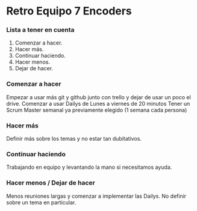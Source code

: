 # Retro Equipo 7 Encoders

### Lista a tener en cuenta 
1. Comenzar a hacer. 
2. Hacer más. 
3. Continuar haciendo. 
4. Hacer menos. 
5. Dejar de hacer. 


### Comenzar a hacer
Empezar a usar más git y github junto con trello y dejar de usar un poco el drive.
Comenzar a usar Dailys de Lunes a viernes de 20 minutos
Tener un Scrum Master semanal ya previamente elegido (1 semana cada persona)

### Hacer más
Definir más sobre los temas y no estar tan dubitativos.


### Continuar haciendo
Trabajando en equipo y levantando la mano si necesitamos ayuda.

### Hacer menos / Dejar de hacer
Menos reuniones largas y comenzar a implementar las Dailys.
No definir sobre un tema en particular.

